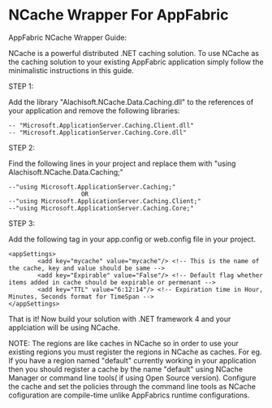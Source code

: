 # NCache Wrapper For AppFabric
AppFabric NCache Wrapper Guide:

NCache is a powerful distributed .NET caching solution. To use NCache as the caching solution to your existing AppFabric application simply 
follow the minimalistic instructions in this guide.

STEP 1:

Add the library "Alachisoft.NCache.Data.Caching.dll" to the references of your application and remove the following libraries:

	-- "Microsoft.ApplicationServer.Caching.Client.dll"
	-- "Microsoft.ApplicationServer.Caching.Core.dll"
	
STEP 2:

Find the following lines in your project and replace them with "using Alachisoft.NCache.Data.Caching;"

	--"using Microsoft.ApplicationServer.Caching;" 
						OR
	--"using Microsoft.ApplicationServer.Caching.Client;"
	--"using Microsoft.ApplicationServer.Caching.Core;"
	
STEP 3: 

Add the following <appSettings> tag in your app.config or web.config file in your project.
	
	<appSettings>
    		<add key="mycache" value="mycache"/> <!-- This is the name of the cache, key and value should be same -->
    		<add key="Expirable" value="False"/> <!-- Default flag whether items added in cache should be expirable or permenant -->
			<add key="TTL" value="6:12:14"/> <!-- Expiration time in Hour, Minutes, Seconds format for TimeSpan -->
  	</appSettings>

That is it! Now build your solution with .NET framework 4 and your applciation will be using NCache.

NOTE: The regions are like caches in NCache so in order to use your existing regions you must register the regions in NCache as caches.
For eg. If you have a region named "default" currently working in your application then you should register a cache by the name "default" 
using NCache Manager or command line tools( if using Open Source version). Configure the cache and set the policies through the command line 
tools as NCache cofiguration are compile-time unlike AppFabrics runtime configurations.